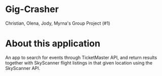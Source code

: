 # Gig-Crasher
Christian, Olena, Jody, Myrna's Group Project (#1)

# About this application
An app to search for events through TicketMaster API, and return results together with SkyScanner flight listings in that given location using the SkyScanner API.
